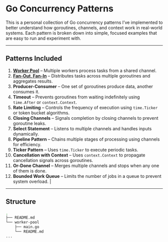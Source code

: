 # Go Concurrency Patterns

This is a personal collection of Go concurrency patterns I’ve implemented to better understand how goroutines, channels, and context work in real-world systems. Each pattern is broken down into simple, focused examples that are easy to run and experiment with.

---

## Patterns Included


1. **[Worker Pool](worker-pool/README.md)** – Multiple workers process tasks from a shared channel.  
2. **[Fan-Out, Fan-In](fan-in-fan-out/README.md)** – Distributes tasks across multiple goroutines and aggregates results.  
3. **Producer-Consumer** – One set of goroutines produce data, another consumes it.  
4. **Timeout** – Prevents goroutines from waiting indefinitely using `time.After` or `context.Context`.  
5. **Rate Limiting** – Controls the frequency of execution using `time.Ticker` or token bucket algorithms.  
6. **Closing Channels** – Signals completion by closing channels to prevent goroutine leaks.  
7. **Select Statement** – Listens to multiple channels and handles inputs dynamically.  
8. **Pipeline Pattern** – Chains multiple stages of processing using channels for efficiency.  
9. **Ticker Pattern** – Uses `time.Ticker` to execute periodic tasks.  
10. **Cancellation with Context** – Uses `context.Context` to propagate cancellation signals across goroutines.  
11. **Or-Done Channel** – Merges multiple channels and stops when any one of them is done.  
12. **Bounded Work Queue** – Limits the number of jobs in a queue to prevent system overload.               |

---

## Structure

```bash
.
├── README.md
└── worker-pool
    ├── main.go
    └── README.md
...
